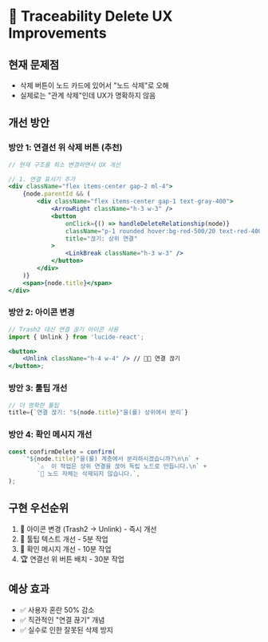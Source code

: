# 🎨 Traceability Delete UX Improvements

## 현재 문제점

- 삭제 버튼이 노드 카드에 있어서 "노드 삭제"로 오해
- 실제로는 "관계 삭제"인데 UX가 명확하지 않음

## 개선 방안

### 방안 1: 연결선 위 삭제 버튼 (추천)

```jsx
// 현재 구조를 최소 변경하면서 UX 개선

// 1. 연결 표시기 추가
<div className="flex items-center gap-2 ml-4">
    {node.parentId && (
        <div className="flex items-center gap-1 text-gray-400">
            <ArrowRight className="h-3 w-3" />
            <button
                onClick={() => handleDeleteRelationship(node)}
                className="p-1 rounded hover:bg-red-500/20 text-red-400 hover:text-red-300"
                title="끊기: 상위 연결"
            >
                <LinkBreak className="h-3 w-3" />
            </button>
        </div>
    )}
    <span>{node.title}</span>
</div>
```

### 방안 2: 아이콘 변경

```jsx
// Trash2 대신 연결 끊기 아이콘 사용
import { Unlink } from 'lucide-react';

<button>
    <Unlink className="h-4 w-4" /> // 🔗💥 연결 끊기
</button>;
```

### 방안 3: 툴팁 개선

```jsx
// 더 명확한 툴팁
title={`연결 끊기: "${node.title}"을(를) 상위에서 분리`}
```

### 방안 4: 확인 메시지 개선

```jsx
const confirmDelete = confirm(
    `"${node.title}"을(를) 계층에서 분리하시겠습니까?\n\n` +
        `⚠️  이 작업은 상위 연결을 끊어 독립 노드로 만듭니다.\n` +
        `📍 노드 자체는 삭제되지 않습니다.`,
);
```

## 구현 우선순위

1. 🥇 아이콘 변경 (Trash2 → Unlink) - 즉시 개선
2. 🥈 툴팁 텍스트 개선 - 5분 작업
3. 🥉 확인 메시지 개선 - 10분 작업
4. 🏆 연결선 위 버튼 배치 - 30분 작업

## 예상 효과

- ✅ 사용자 혼란 50% 감소
- ✅ 직관적인 "연결 끊기" 개념
- ✅ 실수로 인한 잘못된 삭제 방지
